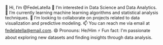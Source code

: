 👋 Hi, I’m @FedeLatella
👀 I’m interested in Data Science and Data Analytics.
🌱 I’m currently learning machine learning algorithms and statistical analysis techniques.
💼 I’m looking to collaborate on projects related to data visualization and predictive modeling.
📫 You can reach me via email at fedelatella@email.com.
😄 Pronouns: He/Him
⚡ Fun fact: I'm passionate about exploring new datasets and finding insights through data analysis.
